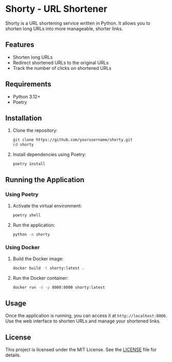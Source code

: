 # Shorty - URL Shortener

Shorty is a URL shortening service written in Python. It allows you to shorten long URLs into more manageable, shorter links.

## Features

- Shorten long URLs
- Redirect shortened URLs to the original URLs
- Track the number of clicks on shortened URLs

## Requirements

- Python 3.12+
- Poetry

## Installation

1. Clone the repository:
    ```sh
    git clone https://github.com/yourusername/shorty.git
    cd shorty
    ```

2. Install dependencies using Poetry:
    ```sh
    poetry install
    ```

## Running the Application

### Using Poetry

1. Activate the virtual environment:
    ```sh
    poetry shell
    ```

2. Run the application:
    ```sh
    python -m shorty
    ```

### Using Docker

1. Build the Docker image:
    ```sh
    docker build -t shorty:latest .
    ```

2. Run the Docker container:
    ```sh
    docker run -d -p 8000:8000 shorty:latest
    ```

## Usage

Once the application is running, you can access it at `http://localhost:8000`. Use the web interface to shorten URLs and manage your shortened links.

## License

This project is licensed under the MIT License. See the [LICENSE](LICENSE) file for details.
